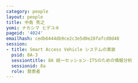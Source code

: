 ```yaml
---
category: people
layout: people
title: 中島 秀之
yomi: ナカシマ ヒデユキ
pageid: '4024'
emailhash: cedb6444db9ce2c3e5d0e28fafcd0d48
session:
- title: Smart Access Vehicle システムの実装
  psid: 8A-3
  sessiontitle: 8A 統一セッション-ITSのための情報分析
  sessionid: 8a
  role: 発表者
---
```

